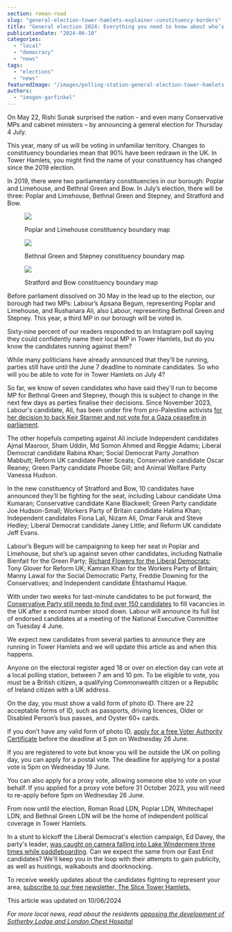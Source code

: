 ```yaml
---
section: roman-road
slug: "general-election-tower-hamlets-explainer-constituency-borders"
title: "General election 2024: Everything you need to know about who’s standing in Tower Hamlets"
publicationDate: "2024-06-10"
categories: 
  - "local"
  - "democracy"
  - "news"
tags: 
  - "elections"
  - "news"
featuredImage: "/images/polling-station-general-election-tower-hamlets.jpg"
authors: 
  - "imogen-garfinkel"
---
```


On May 22, Rishi Sunak surprised the nation - and even many Conservative MPs and cabinet ministers – by announcing a general election for Thursday 4 July.

This year, many of us will be voting in unfamiliar territory. Changes to constituency boundaries mean that 90% have been redrawn in the UK. In Tower Hamlets, you might find the name of your constituency has changed since the 2019 election.

In 2019, there were two parliamentary constituencies in our borough: Poplar and Limehouse, and Bethnal Green and Bow. In July’s election, there will be three: Poplar and Limehouse, Bethnal Green and Stepney, and Stratford and Bow.

<figure>

![](/images/Poplar-Limehouse-Constituency-2024-1024x683.jpg)

<figcaption>

Poplar and Limehouse constituency boundary map

</figcaption>

</figure>

<figure>

![](/images/Bethnal-Green-Stepney-Constituency-2024-1024x683.jpg)

<figcaption>

Bethnal Green and Stepney constituency boundary map

</figcaption>

</figure>

<figure>

![](/images/Bow-Stratford-Constituency-2024-1024x683.jpg)

<figcaption>

Stratford and Bow constituency boundary map

</figcaption>

</figure>

Before parliament dissolved on 30 May in the lead up to the election, our borough had two MPs: Labour’s Apsana Begum, representing Poplar and Limehouse, and Rushanara Ali, also Labour, representing Bethnal Green and Stepney. This year, a third MP in our borough will be voted in.

Sixty-nine percent of our readers responded to an Instagram poll saying they could confidently name their local MP in Tower Hamlets, but do you know the candidates running against them?

While many politicians have already announced that they’ll be running, parties still have until the June 7 deadline to nominate candidates. So who will you be able to vote for in Tower Hamlets on July 4?

So far, we know of seven candidates who have said they'll run to become MP for Bethnal Green and Stepney, though this is subject to change in the next few days as parties finalise their decisions. Since November 2023, Labour's candidate, Ali, has been under fire from pro-Palestine activists [for her decision to back Keir Starmer and not vote for a Gaza ceasefire in parliament](https://romanroadlondon.com/school-strike-protest-palestine-cease-fire-rushanara-ali-tower-hamlets/).

The other hopefuls competing against Ali include Independent candidates Ajmal Masroor, Sham Uddin, Md Somon Ahmed and Reggie Adams; Liberal Democrat candidate Rabina Khan; Social Democrat Party Jonathon Mabbutt; Reform UK candidate Peter Sceats; Conservative candidate Oscar Reaney; Green Party candidate Phoebe Gill; and Animal Welfare Party Vanessa Hudson.

In the new constituency of Stratford and Bow, 10 candidates have announced they’ll be fighting for the seat, including Labour candidate Uma Kumaran; Conservative candidate Kane Blackwell; Green Party candidate Joe Hudson-Small; Workers Party of Britain candidate Halima Khan; Independent candidates Fiona Lali, Nizam Ali, Omar Faruk and Steve Hedley; Liberal Democrat candidate Janey Little; and Reform UK candidate Jeff Evans.

Labour’s Begum will be campaigning to keep her seat in Poplar and Limehouse, but she’s up against seven other candidates, including Nathalie Bienfait for the Green Party; [Richard Flowers for the Liberal Democrats](https://poplarlondon.co.uk/richard-flowers-liberal-democrat-parliamentary-candidate-poplar-limehouse-interview/); Tony Glover for Reform UK; Kamran Khan for the Workers Party of Britain; Manny Lawal for the Social Democratic Party, Freddie Downing for the Conservatives; and Independent candidate Ehtashamul Haque.

With under two weeks for last-minute candidates to be put forward, the [Conservative Party still needs to find over 150 candidates](https://www.telegraph.co.uk/politics/2024/05/26/tories-still-need-to-fill-over-150-seats-amid-mp-exodus/) to fill vacancies in the UK after a record number stood down. Labour will announce its full list of endorsed candidates at a meeting of the National Executive Committee on Tuesday 4 June.

We expect new candidates from several parties to announce they are running in Tower Hamlets and we will update this article as and when this happens. 

Anyone on the electoral register aged 18 or over on election day can vote at a local polling station, between 7 am and 10 pm. To be eligible to vote, you must be a British citizen, a qualifying Commonwealth citizen or a Republic of Ireland citizen with a UK address. 

On the day, you must show a valid form of photo ID. There are 22 acceptable forms of ID, such as passports, driving licences, Older or Disabled Person’s bus passes, and Oyster 60+ cards. 

If you don’t have any valid form of photo ID, [apply for a free Voter Authority Certificate](https://www.gov.uk/apply-for-photo-id-voter-authority-certificate) before the deadline at 5 pm on Wednesday 26 June.

If you are registered to vote but know you will be outside the UK on polling day, you can apply for a postal vote. The deadline for applying for a postal vote is 5pm on Wednesday 19 June.

You can also apply for a proxy vote, allowing someone else to vote on your behalf. If you applied for a proxy vote before 31 October 2023, you will need to re-apply before 5pm on Wednesday 26 June.

From now until the election, Roman Road LDN, Poplar LDN, Whitechapel LDN, and Bethnal Green LDN will be the home of independent political coverage in Tower Hamlets.

In a stunt to kickoff the Liberal Democrat's election campaign, Ed Davey, the party's leader, [was caught on camera falling into Lake Windermere three times while paddleboarding](https://www.bbc.co.uk/news/av/uk-politics-69067993). Can we expect the same from our East End candidates? We'll keep you in the loop with their attempts to gain publicity, as well as hustings, walkabouts and doorknocking.

To receive weekly updates about the candidates fighting to represent your area, [subscribe to our free newsletter, The Slice Tower Hamlets.](https://romanroadlondon.com/subscribe/) 

This article was updated on 10/06/2024

_For more local news, read about the residents [opposing the development of Sotherby Lodge and London Chest Hospital](https://romanroadlondon.com/park-view-residents-petition-oppose-development-sotherby-lodge-london-chest-hospital-mulberry-tree/)_
